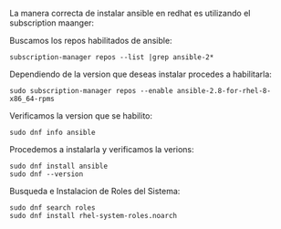 La manera correcta de instalar ansible en redhat es utilizando el subscription maanger:

Buscamos los repos habilitados de ansible:

    subscription-manager repos --list |grep ansible-2*

Dependiendo de la version que deseas instalar procedes a habilitarla:

    sudo subscription-manager repos --enable ansible-2.8-for-rhel-8-x86_64-rpms

Verificamos la version que se habilito:

    sudo dnf info ansible

Procedemos a instalarla y verificamos la verions:

    sudo dnf install ansible
    sudo dnf --version

Busqueda e Instalacion de Roles del Sistema:

    sudo dnf search roles
    sudo dnf install rhel-system-roles.noarch
